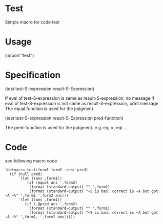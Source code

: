 # Test 
Simple macro for code test

# Usage
(import "test")

# Specification
(test test-S-expression result-S-Expression)

If eval of test-S-expression is same as result-S-expression, no message
If eval of test-S-expression is not same as result-S-expression, print message 
The equal function is used for the judgment.

(test test-S-expression result-S-Expression pred-function)

The pred-function is used for the judgment. e.g. eq, =, eql ...

# Code

see following macro code

```
(defmacro test(form1 form2 :rest pred)
  (if (null pred)
      `(let ((ans ,form1))
          (if (equal ans ',form2)
           (format (standard-output) "" ',form1)
           (format (standard-output) "~S is bad. correct is ~A but got ~A ~%" ',form1 ',form2 ans)))
      `(let ((ans ,form1))
         (if (,@pred ans ',form2)
           (format (standard-output) "" ',form1)
           (format (standard-output) "~S is bad. correct is ~A but got ~A ~%" ',form1, ',form2 ans)))))
```